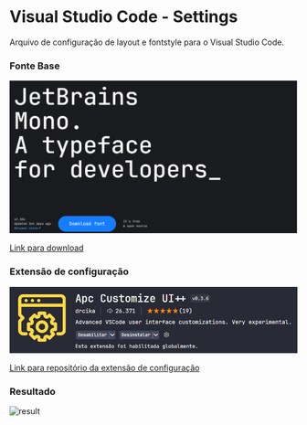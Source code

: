 # Visual Studio Code - Settings

Arquivo de configuração de layout e fontstyle para o Visual Studio Code.

### Fonte Base

![JetBrainsMono](https://github.com/ocesar9/vscode-settings/blob/main/pictures/JetBrainMonoFontStyle.png)

[Link para download](https://www.jetbrains.com/lp/mono/)

### Extensão de configuração

![APCExtension](https://github.com/ocesar9/vscode-settings/blob/main/pictures/APCExtension.png)

[Link para repositório da extensão de configuração](https://github.com/drcika/apc-extension) 

### Resultado

![result]()

